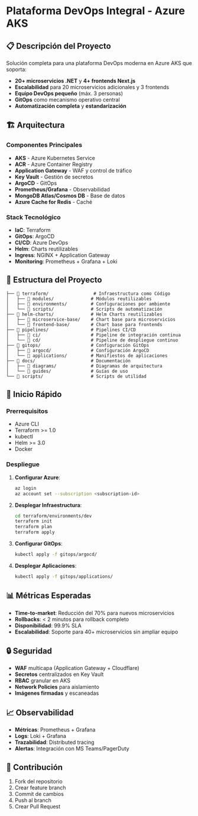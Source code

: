 # Plataforma DevOps Integral - Azure AKS

## 📋 Descripción del Proyecto

Solución completa para una plataforma DevOps moderna en Azure AKS que soporta:
- **20+ microservicios .NET** y **4+ frontends Next.js**
- **Escalabilidad** para 20 microservicios adicionales y 3 frontends
- **Equipo DevOps pequeño** (máx. 3 personas)
- **GitOps** como mecanismo operativo central
- **Automatización completa** y **estandarización**

## 🏗️ Arquitectura

### Componentes Principales
- **AKS** - Azure Kubernetes Service
- **ACR** - Azure Container Registry
- **Application Gateway** - WAF y control de tráfico
- **Key Vault** - Gestión de secretos
- **ArgoCD** - GitOps
- **Prometheus/Grafana** - Observabilidad
- **MongoDB Atlas/Cosmos DB** - Base de datos
- **Azure Cache for Redis** - Caché

### Stack Tecnológico
- **IaC**: Terraform
- **GitOps**: ArgoCD
- **CI/CD**: Azure DevOps
- **Helm**: Charts reutilizables
- **Ingress**: NGINX + Application Gateway
- **Monitoring**: Prometheus + Grafana + Loki

## 📁 Estructura del Proyecto

```
├── 📁 terraform/                 # Infraestructura como Código
│   ├── 📁 modules/              # Módulos reutilizables
│   ├── 📁 environments/         # Configuraciones por ambiente
│   └── 📁 scripts/              # Scripts de automatización
├── 📁 helm-charts/              # Helm Charts reutilizables
│   ├── 📁 microservice-base/    # Chart base para microservicios
│   └── 📁 frontend-base/        # Chart base para frontends
├── 📁 pipelines/                # Pipelines CI/CD
│   ├── 📁 ci/                   # Pipeline de integración continua
│   └── 📁 cd/                   # Pipeline de despliegue continuo
├── 📁 gitops/                   # Configuración GitOps
│   ├── 📁 argocd/               # Configuración ArgoCD
│   └── 📁 applications/         # Manifiestos de aplicaciones
├── 📁 docs/                     # Documentación
│   ├── 📁 diagrams/             # Diagramas de arquitectura
│   └── 📁 guides/               # Guías de uso
└── 📁 scripts/                  # Scripts de utilidad
```

## 🚀 Inicio Rápido

### Prerrequisitos
- Azure CLI
- Terraform >= 1.0
- kubectl
- Helm >= 3.0
- Docker

### Despliegue
1. **Configurar Azure**:
   ```bash
   az login
   az account set --subscription <subscription-id>
   ```

2. **Desplegar Infraestructura**:
   ```bash
   cd terraform/environments/dev
   terraform init
   terraform plan
   terraform apply
   ```

3. **Configurar GitOps**:
   ```bash
   kubectl apply -f gitops/argocd/
   ```

4. **Desplegar Aplicaciones**:
   ```bash
   kubectl apply -f gitops/applications/
   ```

## 📊 Métricas Esperadas

- **Time-to-market**: Reducción del 70% para nuevos microservicios
- **Rollbacks**: < 2 minutos para rollback completo
- **Disponibilidad**: 99.9% SLA
- **Escalabilidad**: Soporte para 40+ microservicios sin ampliar equipo

## 🔒 Seguridad

- **WAF** multicapa (Application Gateway + Cloudflare)
- **Secretos** centralizados en Key Vault
- **RBAC** granular en AKS
- **Network Policies** para aislamiento
- **Imágenes firmadas** y escaneadas

## 📈 Observabilidad

- **Métricas**: Prometheus + Grafana
- **Logs**: Loki + Grafana
- **Trazabilidad**: Distributed tracing
- **Alertas**: Integración con MS Teams/PagerDuty

## 🤝 Contribución

1. Fork del repositorio
2. Crear feature branch
3. Commit de cambios
4. Push al branch
5. Crear Pull Request

